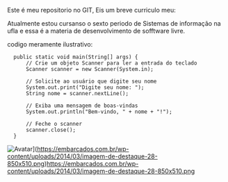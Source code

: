Este é meu repositorio no GIT, Eis um breve curriculo meu: 

Atualmente estou cursanso o sexto periodo de Sistemas de informação na ufla e essa é a materia de desenvolvimento de sofftware livre.

codigo meramente ilustrativo: 

      public static void main(String[] args) {
          // Crie um objeto Scanner para ler a entrada do teclado
          Scanner scanner = new Scanner(System.in);
          
          // Solicite ao usuário que digite seu nome
          System.out.print("Digite seu nome: ");
          String nome = scanner.nextLine();
  
          // Exiba uma mensagem de boas-vindas
          System.out.println("Bem-vindo, " + nome + "!");
  
          // Feche o scanner
          scanner.close();
      }
  ![Avatar]([URL_DA_IMAGEM_AQUI)](https://embarcados.com.br/wp-content/uploads/2014/03/imagem-de-destaque-28-850x510.png)https://embarcados.com.br/wp-content/uploads/2014/03/imagem-de-destaque-28-850x510.png

